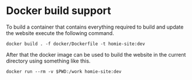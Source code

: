 # Docker build support

To build a container that contains everything required to build and update the website execute the following command.

`docker build . -f docker/Dockerfile -t homie-site:dev`

After that the docker image can be used to build the website in the current directory using something like this.

`docker run --rm -v $PWD:/work homie-site:dev`